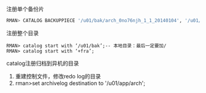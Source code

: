 注册单个备份片

```sql
RMAN> CATALOG BACKUPPIECE '/u01/bak/arch_0no76njh_1_1_20140104', '/u01/bak/ctl_file_0oo76njm_1_1_20140104';
```

注册整个目录

```
RMAN> catalog start with ‘/u01/bak’;-- 本地目录：最后一定要加/
RMAN> catalog start with ‘+fra’;
```

catalog注册归档到异机的目录

1. 重建控制文件，修改redo log的目录
2. rman>set archivelog destination to '/u01/app/arch';